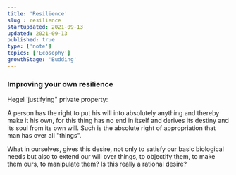 ```yaml
---
title: 'Resilience'
slug : resilience
startupdated: 2021-09-13
updated: 2021-09-13
published: true
type: ['note']
topics: ['Ecosophy']
growthStage: 'Budding'
---
```


### Improving your own resilience

Hegel 'justifying" private property:
<SimpleCard width="700px">

<p  style={{ textAlign: 'center' }}> A person has the right to put his will into absolutely anything and thereby make it his own, for this thing has no end in itself and derives its destiny and its soul from its own will. Such is the absolute right of appropriation that man has over all "things". </p>

</SimpleCard>

What in ourselves, gives this desire, not only to satisfy our basic biological needs but also to extend our will over things, to objectify them, to make them ours, to manipulate them? Is this really a rational desire?

